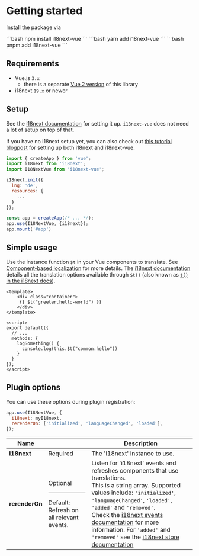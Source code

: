 # Getting started

Install the package via

<code-group>
<code-block title="npm">
```bash
npm install i18next-vue
``` 
</code-block>

<code-block title="yarn">
```bash
yarn add i18next-vue
```
</code-block>

<code-block title="pnpm">
```bash
pnpm add i18next-vue
```
</code-block>
</code-group>

## Requirements

- Vue.js `3.x`
    - there is a separate [Vue 2 version](https://github.com/i18next/i18next-vue/tree/vue-2) of this library
- i18next `19.x` or newer

## Setup

See the [i18next documentation](https://www.i18next.com/overview/api#init) for setting it up. `i18next-vue` does not need a lot of setup on top of that.

If you have no i18next setup yet, you can also check out [this tutorial blogpost](https://dev.to/adrai/how-to-properly-internationalize-a-vue-application-using-i18next-1doj) for setting up both i18next and i18next-vue.

```javascript
import { createApp } from 'vue';
import i18next from 'i18next';
import I18NextVue from 'i18next-vue';

i18next.init({
  lng: 'de',
  resources: {
    ...
  }
});

const app = createApp(/* ... */);
app.use(I18NextVue, {i18next});
app.mount('#app')
```

## Simple usage
Use the instance function `$t` in your Vue components to translate. See [Component-based localization](component.md) for more details.
The [i18next documentation](https://www.i18next.com/) details all the translation options available through `$t()` (also known as [`t()` in the i18next docs](https://www.i18next.com/overview/api#t)).

```vue
<template>
    <div class="container">
     {{ $t("greeter.hello-world") }}
    </div>
</template>

<script>
export default({
  // ...
  methods: {
    logSomething() {
      console.log(this.$t("common.hello"))
    }
  }
});
</script>
```

## Plugin options

You can use these options during plugin registration: 

```js
app.use(I18NextVue, {
  i18next: myI18next,
  rerenderOn: ['initialized', 'languageChanged', 'loaded'],
});
```

| Name | | Description |
| --- | --- | --- |
| **i18next** | Required | The 'i18next' instance to use. |
| **rerenderOn** | Optional<hr>Default: Refresh on all relevant events. | Listen for 'i18next' events and refreshes components that use translations.<br>This is a string array. Supported values include: `'initialized'`, `'languageChanged'`, `'loaded'`, `'added'` and `'removed'`.<br>Check the [i18next events documentation](https://www.i18next.com/overview/api#events) for more information. For `'added'` and `'removed'` see the [i18next store documentation](https://www.i18next.com/overview/api#store-events) |

